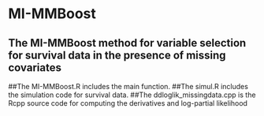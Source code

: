 # MI-MMBoost
## The MI-MMBoost method for variable selection for survival data in the presence of missing covariates


##The MI-MMBoost.R includes the main function.
##The simul.R includes the simulation code for survival data.
##The ddloglik_missingdata.cpp is the Rcpp source code for computing the derivatives and log-partial likelihood
